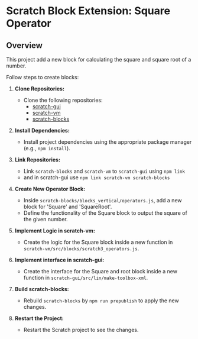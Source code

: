 # Scratch Block Extension: Square Operator

## Overview

This project add a new block for calculating the square and square root of a number.



Follow  steps to create blocks:

1. **Clone Repositories:**
   - Clone the following repositories:
     - [scratch-gui](https://github.com/scratchfoundation/scratch-gui)
     - [scratch-vm](https://github.com/scratchfoundation/scratch-vm)
     - [scratch-blocks](https://github.com/scratchfoundation/scratch-blocks)

2. **Install Dependencies:**
   - Install project dependencies using the appropriate package manager (e.g., `npm install`).

3. **Link Repositories:**
   - Link `scratch-blocks` and `scratch-vm` to `scratch-gui` using `npm link`
   - and in scratch-gui use `npm link scratch-vm scratch-blocks`

4. **Create New Operator Block:**
   - Inside `scratch-blocks/blocks_vertical/operators.js`, add a new block for 'Square' and 'SquareRoot'.
   - Define the functionality of the Square block to output the square of the given number.

5. **Implement Logic in scratch-vm:**
   - Create the logic for the Square block inside a new function in `scratch-vm/src/blocks/scratch3_operators.js`.
     
6. **Implement interface in scratch-gui:**
   - Create the interface for the Square and root block inside a new function in `scratch-gui/src/lin/make-toolbox-xml`.
     
7. **Build scratch-blocks:**
   - Rebuild `scratch-blocks` by `npm run prepublish` to apply the new changes.

8. **Restart the Project:**
   - Restart the Scratch project to see the changes.
